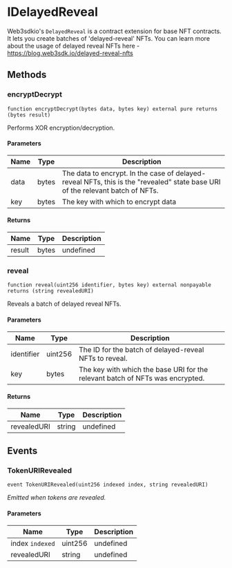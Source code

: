 # IDelayedReveal





Web3sdkio&#39;s `DelayedReveal` is a contract extension for base NFT contracts. It lets you create batches of  &#39;delayed-reveal&#39; NFTs. You can learn more about the usage of delayed reveal NFTs here - https://blog.web3sdk.io/delayed-reveal-nfts



## Methods

### encryptDecrypt

```solidity
function encryptDecrypt(bytes data, bytes key) external pure returns (bytes result)
```

Performs XOR encryption/decryption.



#### Parameters

| Name | Type | Description |
|---|---|---|
| data | bytes | The data to encrypt. In the case of delayed-reveal NFTs, this is the &quot;revealed&quot; state              base URI of the relevant batch of NFTs. |
| key | bytes | The key with which to encrypt data |

#### Returns

| Name | Type | Description |
|---|---|---|
| result | bytes | undefined |

### reveal

```solidity
function reveal(uint256 identifier, bytes key) external nonpayable returns (string revealedURI)
```

Reveals a batch of delayed reveal NFTs.



#### Parameters

| Name | Type | Description |
|---|---|---|
| identifier | uint256 | The ID for the batch of delayed-reveal NFTs to reveal. |
| key | bytes | The key with which the base URI for the relevant batch of NFTs was encrypted. |

#### Returns

| Name | Type | Description |
|---|---|---|
| revealedURI | string | undefined |



## Events

### TokenURIRevealed

```solidity
event TokenURIRevealed(uint256 indexed index, string revealedURI)
```



*Emitted when tokens are revealed.*

#### Parameters

| Name | Type | Description |
|---|---|---|
| index `indexed` | uint256 | undefined |
| revealedURI  | string | undefined |



